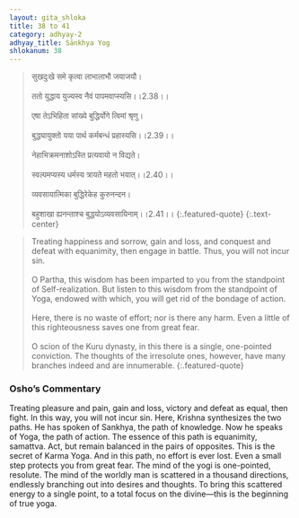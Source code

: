 ```yaml
---
layout: gita_shloka
title: 38 to 41
category: adhyay-2
adhyay_title: Sānkhya Yog
shlokanum: 38
---
```


> सुखदुःखे समे कृत्वा लाभालाभौ जयाजयौ।<br><br>ततो युद्धाय युज्यस्व नैवं पापमवाप्स्यसि।।2.38।।<br><br>एषा तेऽभिहिता सांख्ये बुद्धिर्योगे त्विमां श्रृणु।<br><br>बुद्ध्यायुक्तो यया पार्थ कर्मबन्धं प्रहास्यसि।।2.39।।<br><br>नेहाभिक्रमनाशोऽस्ति प्रत्यवायो न विद्यते।<br><br>स्वल्पमप्यस्य धर्मस्य त्रायते महतो भयात्।।2.40।।<br><br>व्यवसायात्मिका बुद्धिरेकेह कुरुनन्दन।<br><br>बहुशाखा ह्यनन्ताश्च बुद्धयोऽव्यवसायिनाम्।।2.41।।
{:.featured-quote}
{:.text-center}

> Treating happiness and sorrow, gain and loss, and conquest and defeat with equanimity, then engage in battle. Thus, you will not incur sin.<br><br>O Partha, this wisdom has been imparted to you from the standpoint of Self-realization. But listen to this wisdom from the standpoint of Yoga, endowed with which, you will get rid of the bondage of action.<br><br>Here, there is no waste of effort; nor is there any harm. Even a little of this righteousness saves one from great fear.<br><br>O scion of the Kuru dynasty, in this there is a single, one-pointed conviction. The thoughts of the irresolute ones, however, have many branches indeed and are innumerable.
{:.featured-quote}

### Osho’s Commentary
Treating pleasure and pain, gain and loss, victory and defeat as equal, then fight. In this way, you will not incur sin.
Here, Krishna synthesizes the two paths. He has spoken of Sankhya, the path of knowledge. Now he speaks of Yoga, the path of action. The essence of this path is equanimity, samattva.
Act, but remain balanced in the pairs of opposites. This is the secret of Karma Yoga. And in this path, no effort is ever lost. Even a small step protects you from great fear.
The mind of the yogi is one-pointed, resolute. The mind of the worldly man is scattered in a thousand directions, endlessly branching out into desires and thoughts. To bring this scattered energy to a single point, to a total focus on the divine—this is the beginning of true yoga.
